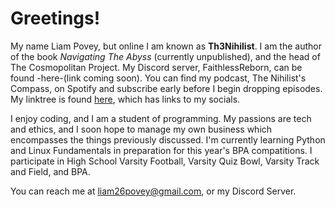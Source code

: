 # **Greetings!**

My name Liam Povey, but online I am known as **Th3Nihilist**. I am the author of the book *Navigating The Abyss* (currently unpublished), and the head of The Cosmopolitan Project. My Discord server, FaithlessReborn, can be found -here-(link coming soon). You can find my podcast, The Nihilist's Compass, on Spotify and subscribe early before I begin dropping episodes. My linktree is found [here](linktr.ee/th3nihilist), which has links to my socials.

I enjoy coding, and I am a student of programming. My passions are tech and ethics, and I soon hope to manage my own business which encompasses the things previously discussed. I'm currently learning Python and Linux Fundamentals in preparation for this year's BPA compatitions. I participate in High School Varsity Football, Varsity Quiz Bowl, Varsity Track and Field, and BPA.

You can reach me at liam26povey@gmail.com, or my Discord Server.
